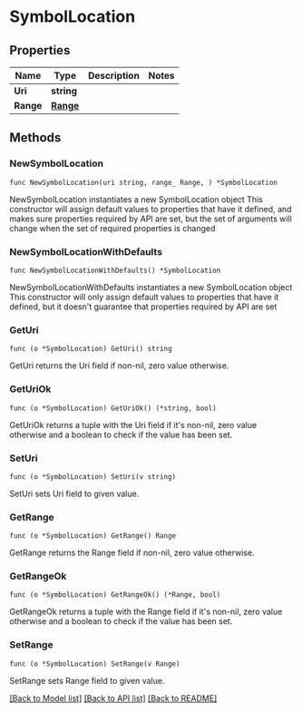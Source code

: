 # SymbolLocation

## Properties

Name | Type | Description | Notes
------------ | ------------- | ------------- | -------------
**Uri** | **string** |  | 
**Range** | [**Range**](Range.md) |  | 

## Methods

### NewSymbolLocation

`func NewSymbolLocation(uri string, range_ Range, ) *SymbolLocation`

NewSymbolLocation instantiates a new SymbolLocation object
This constructor will assign default values to properties that have it defined,
and makes sure properties required by API are set, but the set of arguments
will change when the set of required properties is changed

### NewSymbolLocationWithDefaults

`func NewSymbolLocationWithDefaults() *SymbolLocation`

NewSymbolLocationWithDefaults instantiates a new SymbolLocation object
This constructor will only assign default values to properties that have it defined,
but it doesn't guarantee that properties required by API are set

### GetUri

`func (o *SymbolLocation) GetUri() string`

GetUri returns the Uri field if non-nil, zero value otherwise.

### GetUriOk

`func (o *SymbolLocation) GetUriOk() (*string, bool)`

GetUriOk returns a tuple with the Uri field if it's non-nil, zero value otherwise
and a boolean to check if the value has been set.

### SetUri

`func (o *SymbolLocation) SetUri(v string)`

SetUri sets Uri field to given value.


### GetRange

`func (o *SymbolLocation) GetRange() Range`

GetRange returns the Range field if non-nil, zero value otherwise.

### GetRangeOk

`func (o *SymbolLocation) GetRangeOk() (*Range, bool)`

GetRangeOk returns a tuple with the Range field if it's non-nil, zero value otherwise
and a boolean to check if the value has been set.

### SetRange

`func (o *SymbolLocation) SetRange(v Range)`

SetRange sets Range field to given value.



[[Back to Model list]](../README.md#documentation-for-models) [[Back to API list]](../README.md#documentation-for-api-endpoints) [[Back to README]](../README.md)


